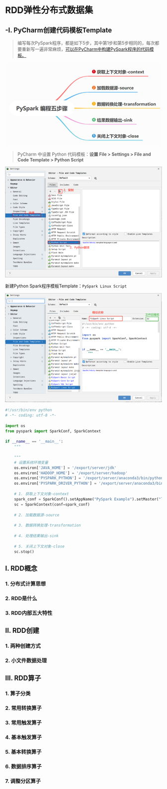 # RDD弹性分布式数据集

## -I. PyCharm创建代码模板Template

> 编写每次PySpark程序，都是如下5步，其中第1步和第5步相同的，每次都要重新写一遍非常麻烦，[可以在PyCharm中构建PySpark程序的代码模板。]()

![1632238607298](assets/1632238607298.png)

> PyCharm 中设置 Python 代码模板：**设置 File > Settings > File and Code Template > Python Script**

![1638759810375](assets/1638759810375.png)

新建Python Spark程序模板Template：`PySpark Linux Script`

![1641972113343](assets/1641972113343.png)

```python
#!/usr/bin/env python
# -*- coding: utf-8 -*-

import os
from pyspark import SparkConf, SparkContext

if __name__ == '__main__':
    """
       
    """
    # 设置系统环境变量
    os.environ['JAVA_HOME'] = '/export/server/jdk'
    os.environ['HADOOP_HOME'] = '/export/server/hadoop'
    os.environ['PYSPARK_PYTHON'] = '/export/server/anaconda3/bin/python'
    os.environ['PYSPARK_DRIVER_PYTHON'] = '/export/server/anaconda3/bin/python'

    # 1. 获取上下文对象-context
    spark_conf = SparkConf().setAppName("PySpark Example").setMaster("local[2]")
    sc = SparkContext(conf=spark_conf)

    # 2. 加载数据源-source

    # 3. 数据转换处理-transformation

    # 4. 处理结果输出-sink

    # 5. 关闭上下文对象-close
    sc.stop()

```

## I. RDD概念

### 1. 分布式计算思想



### 2. RDD是什么



### 3. RDD内部五大特性



## II. RDD创建

### 1. 两种创建方式



### 2. 小文件数据处理



## III. RDD算子

### 1. 算子分类



### 2. 常用转换算子



### 3. 常用触发算子



### 4. 基本触发算子



### 5. 基本转换算子



### 6. 数据排序算子



### 7. 调整分区算子



